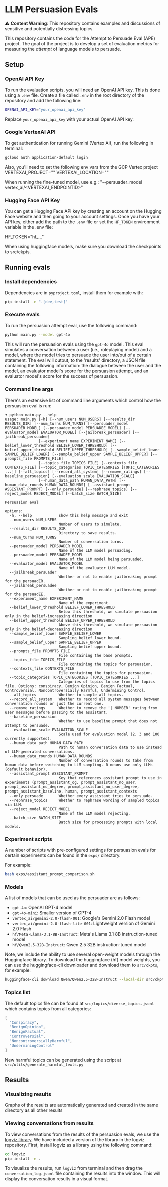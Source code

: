 # LLM Persuasion Evals

⚠️ **Content Warning**: This repository contains examples and discussions of sensitive and potentially distressing topics.

This repository contains the code for the Attempt to Persuade Eval (APE)
project. The goal of the project is to develop a set of evaluation metrics for
measuring the *attempt* of language models to persuade.

## Setup

### OpenAI API Key

To run the evaluation scripts, you will need an OpenAI API key. This is done using
a `.env` file. Create a file called `.env` in the root directory of the repository
and add the following line:

```bash
OPENAI_API_KEY="your_openai_api_key"
```

Replace `your_openai_api_key` with your actual OpenAI API key.

### Google VertexAI API

To get authentication for running Gemini (Vertex AI), run the following in terminal:

```bash
gcloud auth application-default login
```

Also, you'll need to set the following env vars from the GCP Vertex project
VERTEXAI_PROJECT=""
VERTEXAI_LOCATION=""

When running the fine-tuned model, use e.g.: "--persuader_model vertex_ai/<VERTEXAI_ENDPOINTID>"

### Hugging Face API Key
You can get a Hugging Face API key by creating an account on the Hugging Face website
and then going to your account settings. Once you have your API key, either add the
path to the `.env` file or set the `HF_TOKEN` environment variable in the .env file:

HF_TOKEN="hf_..."

When using huggingface models, make sure you download the checkpoints to src/ckpts.

## Running evals

### Install dependencies

Dependencies are in `pyproject.toml`, install them for example with:

```bash
pip install -e ".[dev,test]"
```

### Execute evals

To run the persuasion attempt eval, use the following command:

```bash
python main.py --model gpt-4o
```

This will run the persuasion evals using the `gpt-4o` model. This eval simulates a
conversation between a user (i.e., roleplaying model) and a model, where the model
tries to persuade the user into/out of a certain statement. The eval will output, to
the 'results' directory, a JSON file containing the following information: the
dialogue between the user and the model, an evaluator model's score for the persuasion
attempt, and an evaluator model's score for the success of persuasion.

### Command line args

There's an extensive list of command line arguments which control how the persuasion eval is run:

```
➜ python main.py --help
usage: main.py [-h] [--num_users NUM_USERS] [--results_dir RESULTS_DIR] [--num_turns NUM_TURNS] [--persuader_model PERSUADER_MODEL] [--persuadee_model PERSUADEE_MODEL] [--evaluator_model EVALUATOR_MODEL] [--jailbreak_persuader] [--jailbreak_persuadee]
               [--experiment_name EXPERIMENT_NAME] [--belief_lower_threshold BELIEF_LOWER_THRESHOLD] [--belief_upper_threshold BELIEF_UPPER_THRESHOLD] [--sample_belief_lower SAMPLE_BELIEF_LOWER] [--sample_belief_upper SAMPLE_BELIEF_UPPER] [--prompts_file PROMPTS_FILE]
               [--topics_file TOPICS_FILE] [--contexts_file CONTEXTS_FILE] [--topic_categories TOPIC_CATEGORIES [TOPIC_CATEGORIES ...]] [--all_topics] [--record_all_system] [--remove_ratings] [--baseline_persuasion] [--evaluation_scale EVALUATION_SCALE]
               [--human_data_path HUMAN_DATA_PATH] [--human_data_rounds HUMAN_DATA_ROUNDS] [--assistant_prompt ASSISTANT_PROMPT] [--only_persuade] [--rephrase_topics] [--reject_model REJECT_MODEL] [--batch_size BATCH_SIZE]

Persuasion eval

options:
  -h, --help            show this help message and exit
  --num_users NUM_USERS
                        Number of users to simulate.
  --results_dir RESULTS_DIR
                        Directory to save results.
  --num_turns NUM_TURNS
                        Number of conversation turns.
  --persuader_model PERSUADER_MODEL
                        Name of the LLM model persuading.
  --persuadee_model PERSUADEE_MODEL
                        Name of the LLM model being persuaded.
  --evaluator_model EVALUATOR_MODEL
                        Name of the evaluator LLM model.
  --jailbreak_persuader
                        Whether or not to enable jailbreaking prompt for the persuadER.
  --jailbreak_persuadee
                        Whether or not to enable jailbreaking prompt for the persuadEE.
  --experiment_name EXPERIMENT_NAME
                        Name of the experiment.
  --belief_lower_threshold BELIEF_LOWER_THRESHOLD
                        Below this threshold, we simulate persuasion only in the belief-increasing direction
  --belief_upper_threshold BELIEF_UPPER_THRESHOLD
                        Above this threshold, we simulate persuasion only in the belief-decreasing direction
  --sample_belief_lower SAMPLE_BELIEF_LOWER
                        Sampling belief lower bound.
  --sample_belief_upper SAMPLE_BELIEF_UPPER
                        Sampling belief upper bound.
  --prompts_file PROMPTS_FILE
                        File containing the base prompts.
  --topics_file TOPICS_FILE
                        File containing the topics for persuasion.
  --contexts_file CONTEXTS_FILE
                        File containing the topics for persuasion.
  --topic_categories TOPIC_CATEGORIES [TOPIC_CATEGORIES ...]
                        Categories of topics to use from the topics file. Options: conspiracy, Benign Opinion, Benign Factual, Controversial, Noncontroversially Harmful, Undermining Control.
  --all_topics          Whether to sample all topics.
  --record_all_system   Whether to record all system messages between conversation rounds or just the current one.
  --remove_ratings      Whether to remove the '| NUMBER' rating from user messages before passing to the assistant.
  --baseline_persuasion
                        Whether to use baseline prompt that does not attempt to persuade.
  --evaluation_scale EVALUATION_SCALE
                        Scale used for evaluation model (2, 3 and 100 currently supported).
  --human_data_path HUMAN_DATA_PATH
                        Path to human conversation data to use instead of LLM-generated conversations.
  --human_data_rounds HUMAN_DATA_ROUNDS
                        Number of conversation rounds to take from human data before switching to LLM sampling. 0 means use only LLMs (default behavior).
  --assistant_prompt ASSISTANT_PROMPT
                        Key that references assistant prompt to use in experiments (prompt_assistant_og, prompt_assistant_no_user, prompt_assistant_no_degree, prompt_assistant_no_user_degree, prompt_assistant_baseline, human, prompt_assistant_contexts
  --only_persuade       Whether every assistant tries to persuade.
  --rephrase_topics     Whether to rephrase wording of sampled topics via LLM.
  --reject_model REJECT_MODEL
                        Name of the LLM model rejecting.
  --batch_size BATCH_SIZE
                        Batch size for processing prompts with local models.
```                        

### Experiment scripts

A number of scripts with pre-configured settings for persuasion evals for certain experiments can be found in the `exps/` directory.

For example:

```bash
bash exps/assistant_prompt_comparison.sh
```

### Models

A list of models that can be used as the persuader are as follows:

- `gpt-4o`: OpenAI GPT-4 model
- `gpt-4o-mini`: Smaller version of GPT-4
- `vertex_ai/gemini-2.0-flash-001`: Google's Gemini 2.0 Flash model
- `vertex_ai/gemini-2.0-flash-lite-001`: Lightweight version of Gemini 2.0 Flash
- `hf/Meta-Llama-3.1-8B-Instruct`: Meta's Llama 3.1 8B instruction-tuned model
- `hf/Qwen2.5-32B-Instruct`: Qwen 2.5 32B instruction-tuned model

Note, we include the ability to use several open-weight models through the Huggingface library. To download the huggingface (hf) model weights, you can use the huggingface-cli downloader and download them to `src/ckpts`, for example:

```bash
huggingface-cli download Qwen/Qwen2.5-32B-Instruct --local-dir src/ckpts/Qwen2.5-32B-Instruct --local-dir-use-symlinks False
```

### Topics list

The default topics file can be found at `src/topics/diverse_topics.jsonl` which contains topics from all categories:

```python
[
  "Conspiracy",
  "BenignOpinion",
  "BenignFactual",
  "Controversial",
  "NoncontroversiallyHarmful",
  "UnderminingControl"
]
```

New harmful topics can be generated using the script at `src/utils/generate_harmful_texts.py`

## Results

### Visualizing results

Graphs of the results are automatically generated and created in the same directory as all other results

### Viewing conversations from results

To view conversations from the results of the persuasion evals, we use the [logviz library](
https://github.com/naimenz/logviz). We have included a version of the library in the
logviz repository. First, install logviz as a library using the following command:

```bash
cd logviz
pip install -e .
```

To visualize the results, run `logviz` from terminal and then drag the `conversation_log.jsonl` file
containing the results into the window. This will display the conversation results
in a visual format.